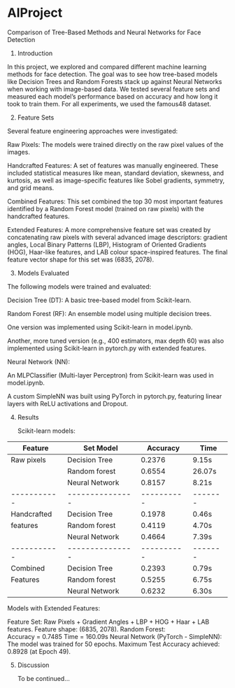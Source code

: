 # AIProject

Comparison of Tree-Based Methods and Neural Networks for Face Detection 

1. Introduction 

In this project, we explored and compared different machine learning methods for face detection. The goal was to see how tree-based models like Decision Trees and Random Forests stack up against Neural Networks when working with image-based data. We tested several feature sets and measured each model’s performance based on accuracy and how long it took to train them. For all experiments, we used the famous48 dataset. 

2. Feature Sets  

Several feature engineering approaches were investigated: 

Raw Pixels: The models were trained directly on the raw pixel values of the images. 

Handcrafted Features: A set of features was manually engineered. These included statistical measures like mean, standard deviation, skewness, and kurtosis, as well as image-specific features like Sobel gradients, symmetry, and grid means. 

Combined Features: This set combined the top 30 most important features identified by a Random Forest model (trained on raw pixels) with the handcrafted features. 

Extended Features: A more comprehensive feature set was created by concatenating raw pixels with several advanced image descriptors: gradient angles, Local Binary Patterns (LBP), Histogram of Oriented Gradients (HOG), Haar-like features, and LAB colour space-inspired features. The final feature vector shape for this set was (6835, 2078). 

 

 

3. Models Evaluated 

The following models were trained and evaluated: 

Decision Tree (DT): A basic tree-based model from Scikit-learn. 

Random Forest (RF): An ensemble model using multiple decision trees.  

One version was implemented using Scikit-learn in model.ipynb. 

Another, more tuned version (e.g., 400 estimators, max depth 60) was also implemented using Scikit-learn in pytorch.py with extended features. 

Neural Network (NN):  

An MLPClassifier (Multi-layer Perceptron) from Scikit-learn was used in model.ipynb. 

A custom SimpleNN was built using PyTorch in pytorch.py, featuring linear layers with ReLU activations and Dropout. 

 

4. Results 

	Scikit-learn models: 

| Feature   | Set Model     | Accuracy | Time  |
|-----------|---------------|----------|-------|
| Raw pixels| Decision Tree | 0.2376   |9.15s  |
            | Random forest | 0.6554   |26.07s |
            | Neural Network| 0.8157   | 8.21s |
|-----------|---------------|----------|-------|	    
Handcrafted | Decision Tree | 0.1978   | 0.46s |
 features   | Random forest | 0.4119   | 4.70s |
            | Neural Network| 0.4664   | 7.39s | 
|-----------|---------------|----------|-------|
Combined    | Decision Tree | 0.2393   | 0.79s |
Features    | Random forest | 0.5255   | 6.75s |
            | Neural Network| 0.6232   | 6.30s |

 Models with Extended Features: 

 Feature Set: Raw Pixels + Gradient Angles + LBP + HOG + Haar + LAB features. Feature shape: (6835, 2078). 
  Random Forest:  
      Accuracy = 0.7485 
      Time = 160.09s 
  Neural Network (PyTorch - SimpleNN):  
    The model was trained for 50 epochs. 
    Maximum Test Accuracy achieved: 0.8928 (at Epoch 49). 

5. Discussion 

	To be continued... 

 
